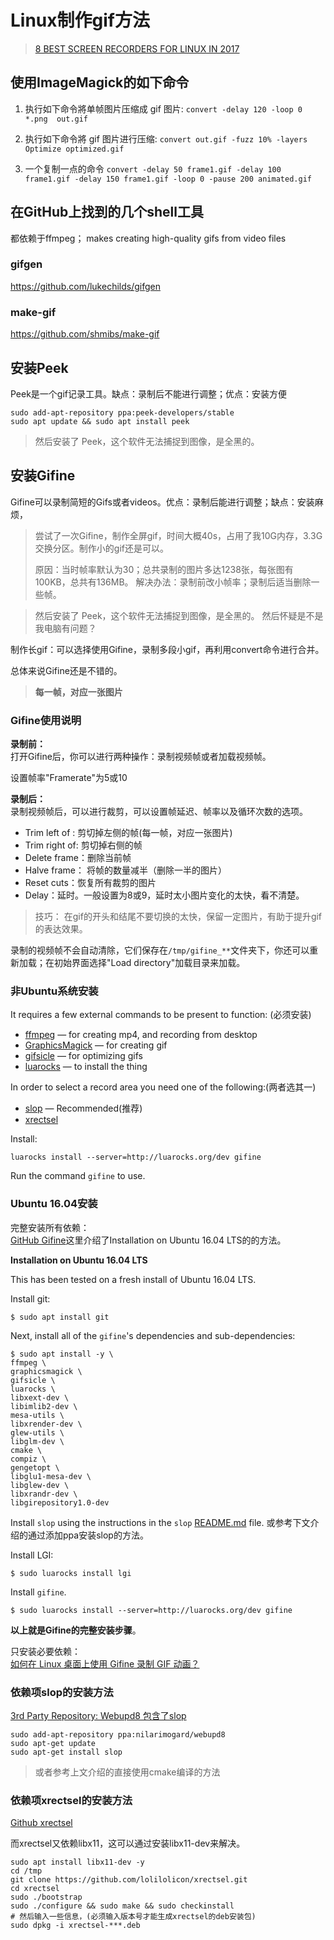 # Linux制作gif方法

> [8 BEST SCREEN RECORDERS FOR LINUX IN 2017](https://itsfoss.com/best-linux-screen-recorders/)


## 使用ImageMagick的如下命令

1. 执行如下命令將单帧图片压缩成 gif 图片:
`convert -delay 120 -loop 0 *.png  out.gif`

2. 执行如下命令將 gif 图片进行压缩:
`convert out.gif -fuzz 10% -layers Optimize optimized.gif`

3. 一个复制一点的命令
`convert -delay 50 frame1.gif -delay 100 frame1.gif -delay 150 frame1.gif -loop 0 -pause 200 animated.gif`


## 在GitHub上找到的几个shell工具
都依赖于ffmpeg； makes creating high-quality gifs from video files
### gifgen
<https://github.com/lukechilds/gifgen>

### make-gif
<https://github.com/shmibs/make-gif>



## 安装Peek
Peek是一个gif记录工具。缺点：录制后不能进行调整；优点：安装方便

```
sudo add-apt-repository ppa:peek-developers/stable
sudo apt update && sudo apt install peek
```

>然后安装了 Peek，这个软件无法捕捉到图像，是全黑的。


## 安装Gifine
Gifine可以录制简短的Gifs或者videos。优点：录制后能进行调整；缺点：安装麻烦，


>尝试了一次Gifine，制作全屏gif，时间大概40s，占用了我10G内存，3.3G交换分区。制作小的gif还是可以。
>
>原因：当时帧率默认为30；总共录制的图片多达1238张，每张图有100KB，总共有136MB。
>解决办法：录制前改小帧率；录制后适当删除一些帧。


>然后安装了 Peek，这个软件无法捕捉到图像，是全黑的。
> 然后怀疑是不是我电脑有问题？

制作长gif：可以选择使用Gifine，录制多段小gif，再利用convert命令进行合并。

总体来说Gifine还是不错的。

> **每一帧，对应一张图片**


### Gifine使用说明
**录制前：**  
打开Gifine后，你可以进行两种操作：录制视频帧或者加载视频帧。

设置帧率"Framerate"为5或10  


**录制后：**  
录制视频帧后，可以进行裁剪，可以设置帧延迟、帧率以及循环次数的选项。

- Trim left of : 剪切掉左侧的帧(每一帧，对应一张图片)
- Trim right of: 剪切掉右侧的帧
- Delete frame：删除当前帧
- Halve frame： 将帧的数量减半（删除一半的图片）
- Reset cuts：恢复所有裁剪的图片
- Delay：延时。一般设置为8或9，延时太小图片变化的太快，看不清楚。


>技巧： 在gif的开头和结尾不要切换的太快，保留一定图片，有助于提升gif的表达效果。



录制的视频帧不会自动清除，它们保存在`/tmp/gifine_**`文件夹下，你还可以重新加载；在初始界面选择"Load directory"加载目录来加载。



### 非Ubuntu系统安装
It requires a few external commands to be present to function: (必须安装)

* [ffmpeg](https://ffmpeg.org/) — for creating mp4, and recording from desktop
* [GraphicsMagick](http://www.graphicsmagick.org/) — for creating gif
* [gifsicle](https://www.lcdf.org/gifsicle/) — for optimizing gifs
* [luarocks](https://luarocks.org) — to install the thing

In order to select a record area you need one of the following:(两者选其一)

* [slop](https://github.com/naelstrof/slop) — Recommended(推荐)
* [xrectsel](https://github.com/lolilolicon/xrectsel)

Install:  

    luarocks install --server=http://luarocks.org/dev gifine

Run the command `gifine` to use.



### Ubuntu 16.04安装

完整安装所有依赖：  
[GitHub Gifine](https://github.com/leafo/gifine)这里介绍了Installation on Ubuntu 16.04 LTS的的方法。


**Installation on Ubuntu 16.04 LTS**

This has been tested on a fresh install of Ubuntu 16.04 LTS.

Install git:

    $ sudo apt install git
    
Next, install all of the `gifine`'s dependencies and sub-dependencies:

    $ sudo apt install -y \
    ffmpeg \
    graphicsmagick \
	gifsicle \
	luarocks \
	libxext-dev \
	libimlib2-dev \
	mesa-utils \
	libxrender-dev \
	glew-utils \
	libglm-dev \
	cmake \
	compiz \
	gengetopt \
	libglu1-mesa-dev \
	libglew-dev \
	libxrandr-dev \
	libgirepository1.0-dev
    
Install `slop` using the instructions in the `slop` [README.md](https://github.com/naelstrof/slop) file.
或参考下文介绍的通过添加ppa安装slop的方法。

Install LGI:

	$ sudo luarocks install lgi

Install `gifine`.

	$ sudo luarocks install --server=http://luarocks.org/dev gifine


**以上就是Gifine的完整安装步骤**。



只安装必要依赖：  
[如何在 Linux 桌面上使用 Gifine 录制 GIF 动画？](https://linux.cn/article-8343-1.html)







### 依赖项slop的安装方法
[3rd Party Repository: Webupd8 包含了slop](https://www.ubuntuupdates.org/ppa/webupd8?dist=xenial)
```
sudo add-apt-repository ppa:nilarimogard/webupd8 
sudo apt-get update
sudo apt-get install slop
```

> 或者参考上文介绍的直接使用cmake编译的方法


### 依赖项xrectsel的安装方法
[Github xrectsel](https://github.com/lolilolicon/xrectsel) 

而xrectsel又依赖libx11，这可以通过安装libx11-dev来解决。

```
sudo apt install libx11-dev -y
cd /tmp
git clone https://github.com/lolilolicon/xrectsel.git
cd xrectsel
sudo ./bootstrap
sudo ./configure && sudo make && sudo checkinstall
# 然后输入一些信息，(必须输入版本号才能生成xrectsel的deb安装包)
sudo dpkg -i xrectsel-***.deb
```



